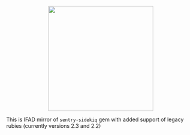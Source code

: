 <p align="center">
  <a href="https://sentry.io" target="_blank" align="center">
    <img src="https://sentry-brand.storage.googleapis.com/sentry-logo-black.png" width="280">
  </a>
  <br>
</p>

This is IFAD mirror of `sentry-sidekiq` gem with added support of legacy rubies (currently versions 2.3 and 2.2)
